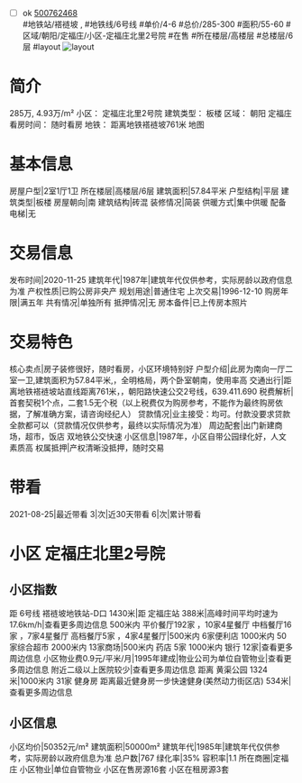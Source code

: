- [ ] ok [500762468](https://bj.5i5j.com/ershoufang/500762468.html)  
 #地铁站/褡裢坡 ,  #地铁线/6号线
#单价/4-6 #总价/285-300 #面积/55-60   #区域/朝阳/定福庄/小区-定福庄北里2号院 #在售 #所在楼层/高楼层 #总楼层/6层 #layout 
![layout](http://image2.5i5j.com//group4/M00/02/C9/CgqJJ17woxeAGmWiAAKIEXt7-jQ666.jpg_P5.jpg) 
# 简介 
 285万,  4.93万/m² 
小区： 定福庄北里2号院
建筑类型： 板楼
区域： 朝阳 定福庄
看房时间： 随时看房
地铁： 距离地铁褡裢坡761米 地图
# 基本信息 
 房屋户型|2室1厅1卫
所在楼层|高楼层/6层
建筑面积|57.84平米
户型结构|平层
建筑类型|板楼
房屋朝向|南
建筑结构|砖混
装修情况|简装
供暖方式|集中供暖
配备电梯|无
# 交易信息 
 发布时间|2020-11-25
建筑年代|1987年|建筑年代仅供参考，实际房龄以政府信息为准
产权性质|已购公房非央产
规划用途|普通住宅
上次交易|1996-12-10
购房年限|满五年
共有情况|单独所有
抵押情况|无
房本备件|已上传房本照片
# 交易特色 
 核心卖点|房子装修很好，随时看房，小区环境特别好
户型介绍|此房为南向一厅二室一卫,建筑面积为57.84平米,，全明格局，两个卧室朝南，使用率高
交通出行|距离地铁褡裢坡站直线距离761米，，朝阳路快速公交2号线，639.411.690
税费解析|首套契税1个点，二套1.5无个税（以上税费仅为购房参考，不能作为最终购房依据，了解准确方案，请咨询经纪人）
贷款情况|业主接受：均可。付款没要求贷款全款都可以（贷款情况仅供参考，最终以实际情况为准）
周边配套|出门新建商场，超市，饭店 双地铁公交快速
小区信息|1987年，小区自带公园绿化好，人文素质高
权属抵押|产权清晰没抵押，随时交易
# 带看 
 2021-08-25|最近带看	 3|次|近30天带看	 6|次|累计带看
# 小区 定福庄北里2号院
## 小区指数 
 距 6号线 褡裢坡地铁站-D口 1430米|距 定福庄站 388米|高峰时间平均时速为17.6km/h|查看更多周边信息
500米内 平价餐厅192家 ，10家4星餐厅
中档餐厅16家 ，7家4星餐厅
高档餐厅5家 ，4家4星餐厅|500米内 6家便利店
1000米内 50家综合超市
2000米内 13家商场|500米内 药店 5家
1000米内 银行 12家|查看更多周边信息
小区物业费0.9元/平米/月|1995年建成|物业公司为单位自管物业|查看更多周边信息
附近二级以上医院较少|查看更多周边信息
距离 黄渠公园 1324米|1000米内 31家 健身房
距离最近健身房一步快速健身(美然动力街区店) 534米|查看更多周边信息
## 小区信息 
 小区均价|50352元/m²
建筑面积|50000m²
建筑年代|1985年|建筑年代仅供参考，实际房龄以政府信息为准
总户数|767
绿化率|35%
容积率|1.1
所在商圈|定福庄
小区物业|单位自管物业
小区在售房源16套
小区在租房源3套
